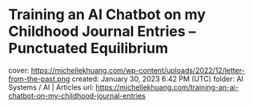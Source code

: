 # Training an AI Chatbot on my Childhood Journal Entries – Punctuated Equilibrium

cover: https://michellekhuang.com/wp-content/uploads/2022/12/letter-from-the-past.png
created: January 30, 2023 6:42 PM (UTC)
folder: AI Systems / AI | Articles
url: https://michellekhuang.com/training-an-ai-chatbot-on-my-childhood-journal-entries